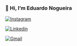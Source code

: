 ### 👋 Hi, I’m Eduardo Nogueira

[![Instagram](https://img.shields.io/badge/Instagram-E4405F?style=for-the-badge&logo=instagram&logoColor=white)](https://www.instagram.com/bnogeduardo/)

[![Linkedin](https://img.shields.io/badge/LinkedIn-0077B5?style=for-the-badge&logo=linkedin&logoColor=white)](https://www.linkedin.com/in/eduardo-batista-nogueira-89046716a/)

[![Gmail](https://img.shields.io/badge/Gmail-D14836?style=for-the-badge&logo=gmail&logoColor=white)](https://www.linkedin.com/in/eduardo-batista-nogueira-89046716a/)
